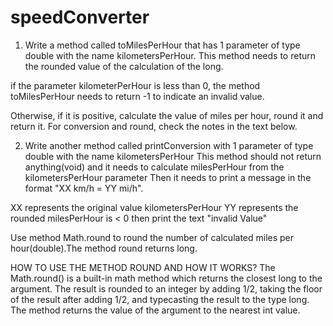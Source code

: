 # speedConverter

1. Write a method called toMilesPerHour that has 1 parameter
of type double with the name kilometersPerHour. This
method needs to return the rounded value of the calculation of the long.

if the parameter kilometerPerHour is less than 0, the method toMilesPerHour
needs to return -1 to indicate an invalid value.

Otherwise, if it is positive, calculate the value of
miles per hour, round it and return it. For conversion
and round, check the notes in the text below.

2. Write another method called printConversion with 1 parameter of type double with the name kilometersPerHour
This method should not return anything(void) and it needs to calculate milesPerHour from the kilometersPerHour parameter
Then it needs to print a message in the format "XX km/h = YY mi/h".

XX represents the original value kilometersPerHour
YY represents the rounded milesPerHour is < 0 then print the text "invalid Value"

Use method Math.round to round the number of calculated miles per hour(double).The method round returns long.

HOW TO USE THE METHOD ROUND AND HOW IT WORKS?
The Math.round() is a built-in math method which returns the closest long to the argument. The result is rounded
to an integer by adding 1/2, taking the floor of the result after adding 1/2, and typecasting the result to the type long.
The method returns the value of the argument to the nearest int value.
